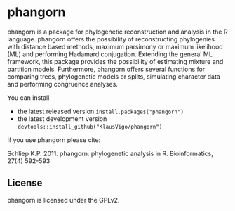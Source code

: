 phangorn
========================================================

phangorn is a package for phylogenetic reconstruction and analysis in the R language. phangorn offers the possibility of reconstructing phylogenies with distance based methods, maximum parsimony or maximum likelihood (ML) and performing Hadamard conjugation. Extending the general ML framework, this package provides the possibility of estimating mixture and partition models. Furthermore, phangorn offers several functions for comparing trees, phylogenetic models or splits, simulating character data and performing congruence analyses. 

You can install
- the latest released version `install.packages("phangorn")`
- the latest development version `devtools::install_github("KlausVigo/phangorn")` 

If you use phangorn please cite:

Schliep K.P. 2011. phangorn: phylogenetic analysis in R. Bioinformatics, 27(4) 592-593 


License
-------
phangorn is licensed under the GPLv2.
